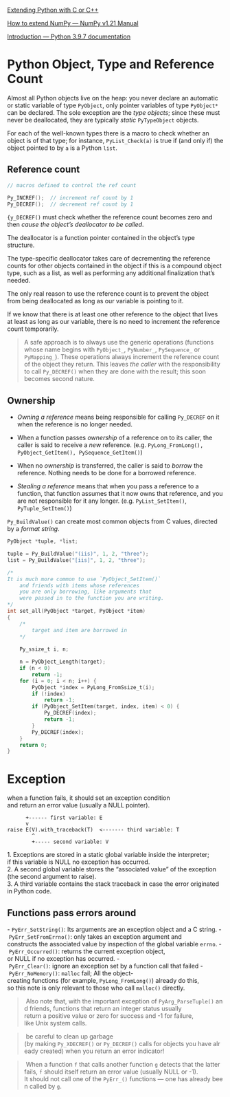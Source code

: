 [Extending Python with C or C++](https://docs.python.org/3/extending/extending.html)

[How to extend NumPy — NumPy v1.21 Manual](https://numpy.org/doc/stable/user/c-info.how-to-extend.html)

[Introduction — Python 3.9.7 documentation](https://docs.python.org/3/c-api/intro.html)

# Python Object, Type and Reference Count

Almost all Python objects live on the heap: you never declare an automatic or static variable of type `PyObject`, only pointer variables of type `PyObject*` can be declared. The sole exception are the *type objects*; since these must never be deallocated, they are typically *static* `PyTypeObject` objects.

For each of the well-known types there is a macro to check whether an object is of that type; for instance, `PyList_Check(a)` is true if (and only if) the object pointed to by `a` is a Python `list`.

## Reference count

```c
// macros defined to control the ref count

Py_INCREF();  // increment ref count by 1
Py_DECREF();  // decrement ref count by 1

```

`{y_DECREF()` must check whether the reference count becomes zero and then *cause the object’s deallocator to be called*. 

The deallocator is a function pointer contained in the object’s type structure. 

The type-specific deallocator takes care of decrementing the reference counts for other objects contained in the object if this is a compound object type, such as a list, as well as performing any additional finalization that’s needed.

The only real reason to use the reference count is to prevent the object from being deallocated as long as our variable is pointing to it.

If we know that there is at least one other reference to the object that lives at least as long as our variable, there is no need to increment the reference count temporarily.

> A safe approach is to always use the generic operations (functions whose name begins with `PyObject_`, `PyNumber_`, `PySequence_` or `PyMapping_`). These operations always increment the reference count of the object they return. This leaves *the caller* with the responsibility to call `Py_DECREF()` when they are done with the result; this soon becomes second nature.

## Ownership

- _Owning a reference_ means being responsible for calling `Py_DECREF` on it when the reference is no longer needed.

- When a function passes _ownership_ of a reference on to its caller, the caller is said to receive a _new_ reference. (e.g. `PyLong_FromLong(), PyObject_GetItem(), PySequence_GetItem()`)

- When no _ownership_ is transferred, the caller is said to _borrow_ the reference. Nothing needs to be done for a borrowed reference.

- _Stealing a reference_ means that when you pass a reference to a function, that function assumes that it now owns that reference, and you are not responsible for it any longer. (e.g. `PyList_SetItem()`, `PyTuple_SetItem()`)


`Py_BuildValue()` can create most common objects from C values, directed by a _format string_.
```c
PyObject *tuple, *list;

tuple = Py_BuildValue("(iis)", 1, 2, "three");
list = Py_BuildValue("[iis]", 1, 2, "three");

/*
It is much more common to use `PyObject_SetItem()` 
	and friends with items whose references 
	you are only borrowing, like arguments that
	were passed in to the function you are writing.
*/
int set_all(PyObject *target, PyObject *item)
{
	/*
		target and item are borrowed in
	*/
	
    Py_ssize_t i, n;

    n = PyObject_Length(target);
    if (n < 0)
        return -1;
    for (i = 0; i < n; i++) {
        PyObject *index = PyLong_FromSsize_t(i);
        if (!index)
            return -1;
        if (PyObject_SetItem(target, index, item) < 0) {
            Py_DECREF(index);
            return -1;
        }
        Py_DECREF(index);
    }
    return 0;
}
```


# Exception

when a function fails, it should set an exception condition and return an error value (usually a NULL pointer).

```
      +------ first variable: E 
      v
raise E(V).with_traceback(T)  <------- third variable: T
        ^ 
        +----- second variable: V
```

1. Exceptions are stored in a static global variable inside the interpreter; if this variable is NULL no exception has occurred.
2. A second global variable stores the “associated value” of the exception (the second argument to raise).
3. A third variable contains the stack traceback in case the error originated in Python code. 

## Functions pass errors around

- `PyErr_SetString()`: Its arguments are an exception object and a C string.
- `PyErr_SetFromErrno()`: only takes an exception argument and constructs the associated value by inspection of the global variable `errno`.
- `PyErr_Occurred()`: returns the current exception object, or NULL if no exception has occurred.
- `PyErr_Clear()`: ignore an exception set by a function call that failed
- `PyErr_NoMemory()`: `malloc` fail;  All the object-creating functions (for example, `PyLong_FromLong()`) already do this, so this note is only relevant to those who call `malloc()` directly.



> Also note that, with the important exception of `PyArg_ParseTuple()` and friends, functions that return an integer status usually return a positive value or zero for success and -1 for failure, like Unix system calls.

> be careful to clean up garbage (by making `Py_XDECREF()` or `Py_DECREF()` calls for objects you have already created) when you return an error indicator!

> When a function `f` that calls another function `g` detects that the latter fails, `f` should itself return an error value (usually NULL or -1). It should not call one of the `PyErr_()` functions — one has already been called by `g`.